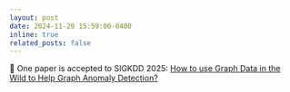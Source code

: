 ```yaml
---
layout: post
date: 2024-11-20 15:59:00-0400
inline: true
related_posts: false
---
```


🎉 One paper is accepted to SIGKDD 2025: [How to use Graph Data in the Wild to Help Graph Anomaly Detection?](http://yangy.org/works/gnn/KDD25_Wild.pdf)
